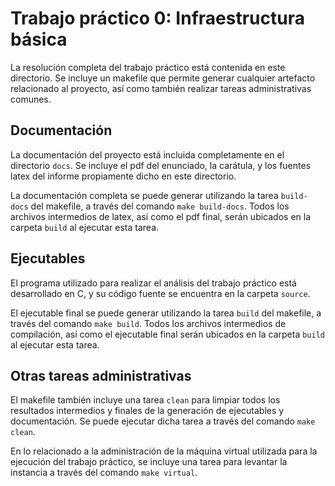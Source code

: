 # Trabajo práctico 0: Infraestructura básica

La resolución completa del trabajo práctico está contenida en este directorio.
Se incluye un makefile que permite generar cualquier artefacto relacionado al
proyecto, así como también realizar tareas administrativas comunes.

## Documentación

La documentación del proyecto está incluida completamente en el directorio
`docs`. Se incluye el pdf del enunciado, la carátula, y los fuentes latex del
informe propiamente dicho en este directorio.

La documentación completa se puede generar utilizando la tarea `build-docs` del
makefile, a través del comando `make build-docs`. Todos los archivos
intermedios de latex, así como el pdf final, serán ubicados en la carpeta
`build` al ejecutar esta tarea.

## Ejecutables

El programa utilizado para realizar el análisis del trabajo práctico está
desarrollado en C, y su código fuente se encuentra en la carpeta `source`.

El ejecutable final se puede generar utilizando la tarea `build` del makefile,
a través del comando `make build`. Todos los archivos intermedios de
compilación, así como el ejecutable final serán ubicados en la carpeta `build`
al ejecutar esta tarea.

## Otras tareas administrativas

El makefile también incluye una tarea `clean` para limpiar todos los resultados
intermedios y finales de la generación de ejecutables y documentación. Se puede
ejecutar dicha tarea a través del comando `make clean`.

En lo relacionado a la administración de la máquina virtual utilizada para la
ejecución del trabajo práctico, se incluye una tarea para levantar la instancia
a través del comando `make virtual`.
